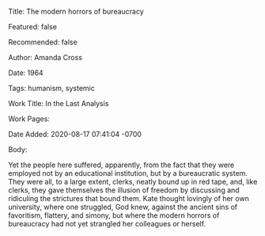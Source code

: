 Title: The modern horrors of bureaucracy

Featured: false

Recommended: false

Author: Amanda Cross

Date: 1964

Tags: humanism, systemic

Work Title: In the Last Analysis

Work Pages:  

Date Added: 2020-08-17 07:41:04 -0700

Body:

Yet the people here suffered, apparently, from the fact that they were employed not by an educational institution, but by a bureaucratic system. They were all, to a large extent, clerks, neatly bound up in red tape, and, like clerks, they gave themselves the illusion of freedom by discussing and ridiculing the strictures that bound them. Kate thought lovingly of her own university, where one struggled, God knew, against the ancient sins of favoritism, flattery, and simony, but where the modern horrors of bureaucracy had not yet strangled her colleagues or herself. 


